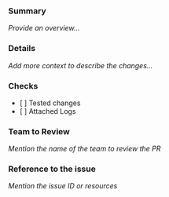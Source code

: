 ### Summary

_Provide an overview..._

### Details

_Add more context to describe the  changes..._

### Checks

- \[ \] Tested changes
- \[ \] Attached Logs

### Team to Review

_Mention the name of the team to review the PR_

### Reference to the issue

_Mention the issue ID or resources_
